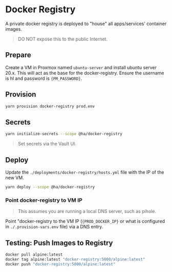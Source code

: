 # Docker Registry

A private docker registry is deployed to "house" all apps/services' container images.

> DO NOT expose this to the public Internet.

## Prepare

Create a VM in Proxmox named `ubuntu-server` and install ubuntu server 20.x. This will act as the base for the docker-registry. Ensure the username is hl and password is `{PM_PASSWORD}`.

## Provision

```bash
yarn provision docker-registry prod.env
```

## Secrets

```bash
yarn initialize-secrets --scope @ha/docker-registry
```

> Set secrets via the Vault UI.

## Deploy

Update the `./deployments/docker-registry/hosts.yml` file with the IP of the new VM.

```bash
yarn deploy --scope @ha/docker-registry
```

### Point docker-registry to VM IP

> This assumes you are running a local DNS server, such as pihole.

Point "docker-registry to the VM IP (`{PROD_DOCKER_IP}` or what is configured in `./.provision-vars.env` file) via a DNS entry.

## Testing: Push Images to Registry

```bash
docker pull alpine:latest
docker tag alpine:latest "docker-registry:5000/alpine:latest"
docker push "docker-registry:5000/alpine:latest"
```
